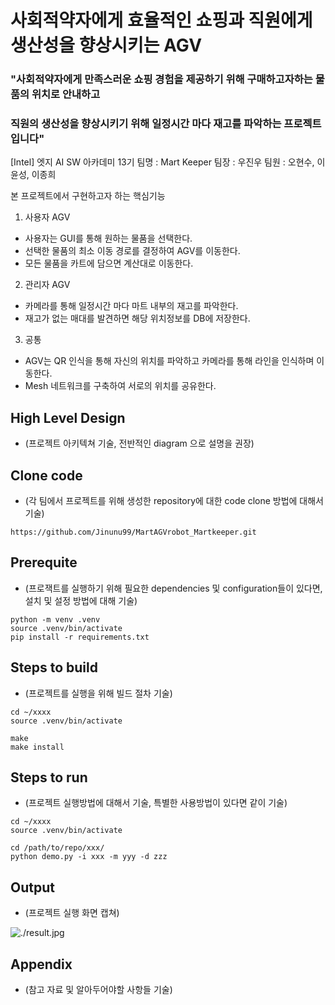 # 사회적약자에게 효율적인 쇼핑과 직원에게 생산성을 향상시키는 AGV
### "사회적약자에게 만족스러운 쇼핑 경험을 제공하기 위해 구매하고자하는 물품의 위치로 안내하고
### 직원의 생산성을 향상시키기 위해  일정시간 마다 재고를 파악하는 프로젝트입니다"

[Intel] 엣지 AI SW 아카데미 13기
팀명 : Mart Keeper
팀장 : 우진우
팀원 : 오현수, 이윤성, 이종희

본 프로젝트에서 구현하고자 하는 핵심기능
1. 사용자 AGV
  * 사용자는 GUI를 통해 원하는 물품을 선택한다.
  * 선택한 물품의 최소 이동 경로를 결정하여 AGV를 이동한다.
  * 모든 물품을 카트에 담으면 계산대로 이동한다.

2. 관리자 AGV
  * 카메라를 통해 일정시간 마다 마트 내부의 재고를 파악한다.
  * 재고가 없는 매대를 발견하면 해당 위치정보를 DB에 저장한다.

3. 공통
  * AGV는 QR 인식을 통해 자신의 위치를 파악하고 카메라를 통해 라인을 인식하며 이동한다.
  * Mesh 네트워크를 구축하여 서로의 위치를 공유한다.

## High Level Design

* (프로젝트 아키텍쳐 기술, 전반적인 diagram 으로 설명을 권장)

## Clone code

* (각 팀에서 프로젝트를 위해 생성한 repository에 대한 code clone 방법에 대해서 기술)

```shell
https://github.com/Jinunu99/MartAGVrobot_Martkeeper.git
```

## Prerequite

* (프로잭트를 실행하기 위해 필요한 dependencies 및 configuration들이 있다면, 설치 및 설정 방법에 대해 기술)

```shell
python -m venv .venv
source .venv/bin/activate
pip install -r requirements.txt
```

## Steps to build

* (프로젝트를 실행을 위해 빌드 절차 기술)

```shell
cd ~/xxxx
source .venv/bin/activate

make
make install
```

## Steps to run

* (프로젝트 실행방법에 대해서 기술, 특별한 사용방법이 있다면 같이 기술)

```shell
cd ~/xxxx
source .venv/bin/activate

cd /path/to/repo/xxx/
python demo.py -i xxx -m yyy -d zzz
```

## Output

* (프로젝트 실행 화면 캡쳐)

![./result.jpg](./result.jpg)

## Appendix

* (참고 자료 및 알아두어야할 사항들 기술)
